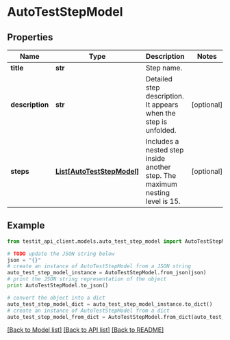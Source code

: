 # AutoTestStepModel


## Properties
Name | Type | Description | Notes
------------ | ------------- | ------------- | -------------
**title** | **str** | Step name. | 
**description** | **str** | Detailed step description. It appears when the step is unfolded. | [optional] 
**steps** | [**List[AutoTestStepModel]**](AutoTestStepModel.md) | Includes a nested step inside another step. The maximum nesting level is 15. | [optional] 

## Example

```python
from testit_api_client.models.auto_test_step_model import AutoTestStepModel

# TODO update the JSON string below
json = "{}"
# create an instance of AutoTestStepModel from a JSON string
auto_test_step_model_instance = AutoTestStepModel.from_json(json)
# print the JSON string representation of the object
print AutoTestStepModel.to_json()

# convert the object into a dict
auto_test_step_model_dict = auto_test_step_model_instance.to_dict()
# create an instance of AutoTestStepModel from a dict
auto_test_step_model_from_dict = AutoTestStepModel.from_dict(auto_test_step_model_dict)
```
[[Back to Model list]](../README.md#documentation-for-models) [[Back to API list]](../README.md#documentation-for-api-endpoints) [[Back to README]](../README.md)


